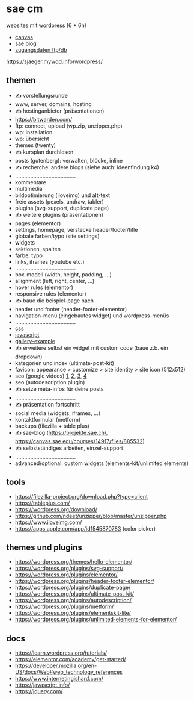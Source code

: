 # sae cm

websites mit wordpress (6 * 6h)

- [canvas](https://canvas.sae.edu/courses/14917)
- [sae blog](https://projekte.sae.ch)
- [zugangsdaten ftp/db](https://docs.google.com/spreadsheets/d/1AbsW0GSadwPqMTr3f30889b4nDQ3nE7zy9SqwPE9KSA/edit#gid=178496325)

https://sjaeger.mywdd.info/wordpress/

## themen

- ✍️ vorstellungsrunde
- www, server, domains, hosting
- ✍️ hostinganbieter (präsentationen)
- https://bitwarden.com/
- ftp: connect, upload (wp.zip, unzipper.php)
- wp: installation
- wp: übersicht
- themes (twenty)
- ✍️ kursplan durchlesen
- posts (gutenberg): verwalten, blöcke, inline
- ✍️ recherche: andere blogs (siehe auch: ideenfindung k4)
- ........................................
- kommentare
- multimedia
- bildoptimierung (iloveimg) und alt-text
- freie assets (pexels, undraw, tabler)
- plugins (svg-support, duplicate page)
- ✍️ weitere plugins (präsentationen)
- pages (elementor)
- settings, homepage, verstecke header/footer/title
- globale farben/typo (site settings)
- widgets
- sektionen, spalten
- farbe, typo
- links, iframes (youtube etc.)
- ........................................
- box-modell (width, height, padding, ...)
- allignment (left, right, center, ...)
- hover rules (elementor)
- responsive rules (elementor)
- ✍️ baue die beispiel-page nach
- header und footer (header-footer-elementor)
- navigation-menü (eingebautes widget) und wordpress-menüs
- ........................................
- [css](./code/010-css.md)
- [javascript](./code/020-javascript.md)
- [gallery-example](./code/030-gallery-example.md)
- ✍️ erweitere selbst ein widget mit custom code (baue z.b. ein dropdown)
- kategorien und index (ultimate-post-kit)
- favicon: appearance > customize > site identity > site icon (512x512)
- seo (google videos)
  [1](https://www.youtube.com/watch?v=-0X1AVLIzt0),
  [2](https://www.youtube.com/watch?v=_0QOePCkyK4),
  [3](https://www.youtube.com/watch?v=xnyJQb37RRw),
  [4](https://www.youtube.com/watch?v=HlEaH_4Y33o)
- seo (autodescription plugin)
- ✍️ setze meta-infos für deine posts
- ........................................
- ✍️ präsentation fortschritt
- social media (widgets, iframes, ...)
- kontaktformular (metform)
- backups (filezilla + table plus)
- ✍️
  sae-blog (https://projekte.sae.ch/, https://canvas.sae.edu/courses/14917/files/885532)
- ✍️ selbstständiges arbeiten, einzel-support
- ........................................
- advanced/optional: custom widgets (elements-kit/unlimited elements)

## tools

- https://filezilla-project.org/download.php?type=client
- https://tableplus.com/
- https://wordpress.org/download/
- https://github.com/ndeet/unzipper/blob/master/unzipper.php
- https://www.iloveimg.com/
- https://apps.apple.com/app/id1545870783 (color picker)

## themes und plugins

- https://wordpress.org/themes/hello-elementor/
- https://wordpress.org/plugins/svg-support/
- https://wordpress.org/plugins/elementor/
- https://wordpress.org/plugins/header-footer-elementor/
- https://wordpress.org/plugins/duplicate-page/
- https://wordpress.org/plugins/ultimate-post-kit/
- https://wordpress.org/plugins/autodescription/
- https://wordpress.org/plugins/metform/
- https://wordpress.org/plugins/elementskit-lite/
- https://wordpress.org/plugins/unlimited-elements-for-elementor/

## docs

- https://learn.wordpress.org/tutorials/
- https://elementor.com/academy/get-started/
- https://developer.mozilla.org/en-US/docs/Web#web_technology_references
- https://www.internetingishard.com/
- https://javascript.info/
- https://jquery.com/

